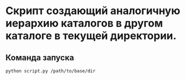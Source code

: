 # Скрипт создающий аналогичную иерархию каталогов в другом каталоге в текущей директории.

## Команда запуска
```bash
python script.py /path/to/base/dir
```